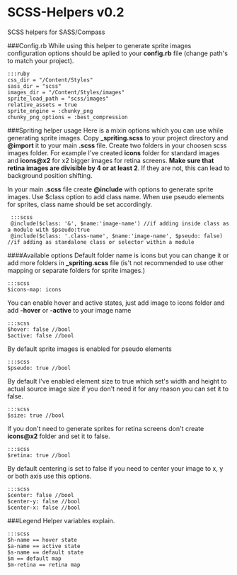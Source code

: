 SCSS-Helpers v0.2
=====================

SCSS helpers for SASS/Compass

###Config.rb
While using this helper to generate sprite images configuration options should be aplied to your **config.rb** file (change path's to match your project).

    :::ruby
    css_dir = "/Content/Styles"
    sass_dir = "scss"
    images_dir = "/Content/Styles/images"
    sprite_load_path = "scss/images"
    relative_assets = true
    sprite_engine = :chunky_png
    chunky_png_options = :best_compression

###Spriting helper usage
Here is a mixin options which you can use while generating sprite images.
Copy **_spriting.scss** to your project directory and **@import** it to your main **.scss** file.
Create two folders in your choosen scss images folder. For example I've created **icons** folder for standard images and **icons@x2** for x2 bigger images for retina screens.
**Make sure that retina images are divisible by 4 or at least 2**. If they are not, this can lead to background position shifting.

In your main **.scss** file create **@include** with options to generate sprite images.
Use $class option to add class name. When use pseudo elements for sprites, class name should be set accordingly.

     :::scss
     @include($class: '&', $name:'image-name') //if adding inside class as a module with $pseudo:true
     @include($class: '.class-name', $name:'image-name', $pseudo: false) //if adding as standalone class or selector within a module

####Available options
Default folder name is icons but you can change it or add more folders in **_spriting.scss** file (is't not recommended to use other mapping or separate folders for sprite images.)

    :::scss
    $icons-map: icons

You can enable hover and active states, just add image to icons folder and add **-hover** or **-active** to your image name

    :::scss
    $hover: false //bool
    $active: false //bool

By default sprite images is enabled for pseudo elements

    :::scss
    $pseudo: true //bool

By default I've enabled element size to true which set's width and height to actual source image size if you don't need it for any reason you can set it to false.

    :::scss
    $size: true //bool

If you don't need to generate sprites for retina screens don't create **icons@x2** folder and set it to false.

    :::scss
    $retina: true //bool

By default centering is set to false if you need to center your image to x, y or both axis use this options.

    :::scss
    $center: false //bool
    $center-y: false //bool
    $center-x: false //bool

###Legend
Helper variables explain.

    :::scss
    $h-name == hover state
    $a-name == active state
    $s-name == default state
    $m == default map
    $m-retina == retina map
